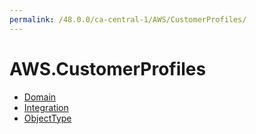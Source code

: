 ```yaml
---
permalink: /48.0.0/ca-central-1/AWS/CustomerProfiles/
---
```


# AWS.CustomerProfiles



* [Domain](Domain.md)
* [Integration](Integration.md)
* [ObjectType](ObjectType.md)